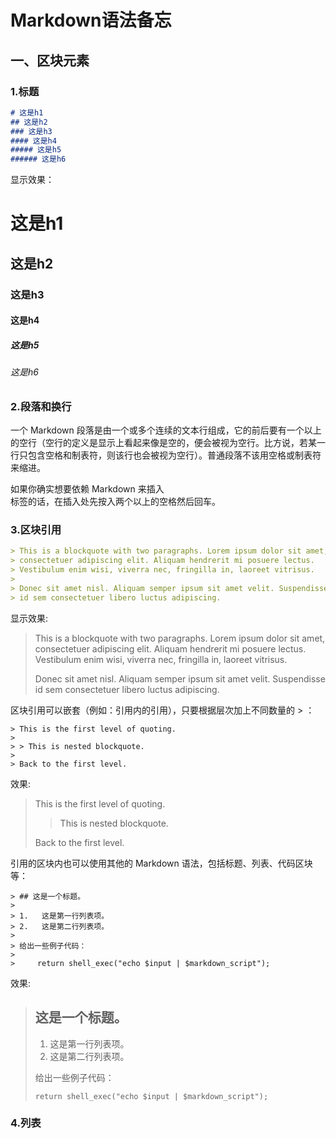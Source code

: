 
# Markdown语法备忘



## 一、区块元素

### 1.标题

```markdown
# 这是h1
## 这是h2
### 这是h3
#### 这是h4
##### 这是h5
###### 这是h6
```

显示效果：

# 这是h1

## 这是h2

### 这是h3

#### 这是h4

##### 这是h5

###### 这是h6

### 2.段落和换行

一个 Markdown 段落是由一个或多个连续的文本行组成，它的前后要有一个以上的空行（空行的定义是显示上看起来像是空的，便会被视为空行。比方说，若某一行只包含空格和制表符，则该行也会被视为空行）。普通段落不该用空格或制表符来缩进。

如果你确实想要依赖 Markdown 来插入 <br /> 标签的话，在插入处先按入两个以上的空格然后回车。

### 3.区块引用

```markdown
> This is a blockquote with two paragraphs. Lorem ipsum dolor sit amet,
> consectetuer adipiscing elit. Aliquam hendrerit mi posuere lectus.
> Vestibulum enim wisi, viverra nec, fringilla in, laoreet vitrisus.
>
> Donec sit amet nisl. Aliquam semper ipsum sit amet velit. Suspendisse
> id sem consectetuer libero luctus adipiscing.
```

显示效果:

> This is a blockquote with two paragraphs. Lorem ipsum dolor sit amet,
> consectetuer adipiscing elit. Aliquam hendrerit mi posuere lectus.
> Vestibulum enim wisi, viverra nec, fringilla in, laoreet vitrisus.
>
> Donec sit amet nisl. Aliquam semper ipsum sit amet velit. Suspendisse
> id sem consectetuer libero luctus adipiscing.


区块引用可以嵌套（例如：引用内的引用），只要根据层次加上不同数量的 > ：

```
> This is the first level of quoting.
>
> > This is nested blockquote.
>
> Back to the first level.
```

效果:

> This is the first level of quoting.
>
> > This is nested blockquote.
>
> Back to the first level.

引用的区块内也可以使用其他的 Markdown 语法，包括标题、列表、代码区块等：

```
> ## 这是一个标题。
>
> 1.   这是第一行列表项。
> 2.   这是第二行列表项。
>
> 给出一些例子代码：
>
>     return shell_exec("echo $input | $markdown_script");
```

效果:

> ## 这是一个标题。
>
> 1.   这是第一行列表项。
> 2.   这是第二行列表项。
>
> 给出一些例子代码：
>
>     return shell_exec("echo $input | $markdown_script");

### 4.列表
